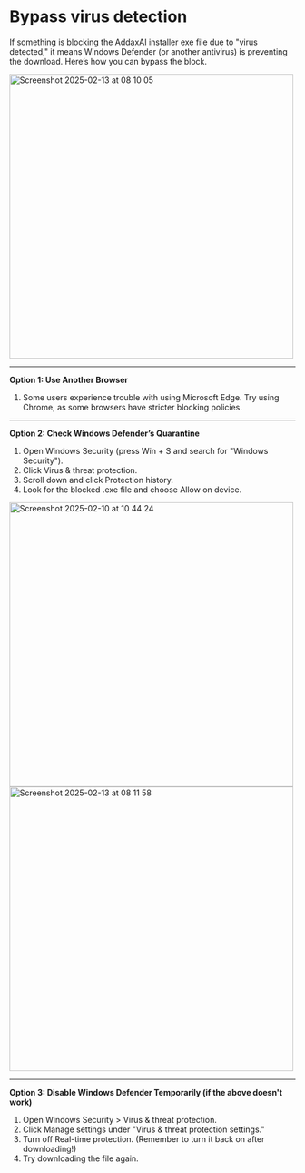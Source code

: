 # Bypass virus detection



If something is blocking the AddaxAI installer exe file due to "virus detected," it means Windows Defender (or another antivirus) is preventing the download. Here’s how you can bypass the block.

<img width="500" alt="Screenshot 2025-02-13 at 08 10 05" src="https://github.com/user-attachments/assets/7f909601-9027-4599-b96b-24d25738ac74" />

<br>

---------------------------------

**Option 1: Use Another Browser**
1. Some users experience trouble with using Microsoft Edge. Try using Chrome, as some browsers have stricter blocking policies.

---------------------------------

**Option 2: Check Windows Defender’s Quarantine**
1. Open Windows Security (press Win + S and search for "Windows Security").
2. Click Virus & threat protection.
3. Scroll down and click Protection history.
4. Look for the blocked .exe file and choose Allow on device.

<img width="500" alt="Screenshot 2025-02-10 at 10 44 24" src="https://github.com/user-attachments/assets/1ef59af4-cfc1-44be-ad98-c1066f606dc3" />

<br>

<img width="500" alt="Screenshot 2025-02-13 at 08 11 58" src="https://github.com/user-attachments/assets/68c61c73-6cc1-4e99-97ae-a37082aec83d" />

<br>

---------------------------------

**Option 3: Disable Windows Defender Temporarily (if the above doesn't work)**
1. Open Windows Security > Virus & threat protection.
2. Click Manage settings under "Virus & threat protection settings."
3. Turn off Real-time protection. (Remember to turn it back on after downloading!)
4. Try downloading the file again.



